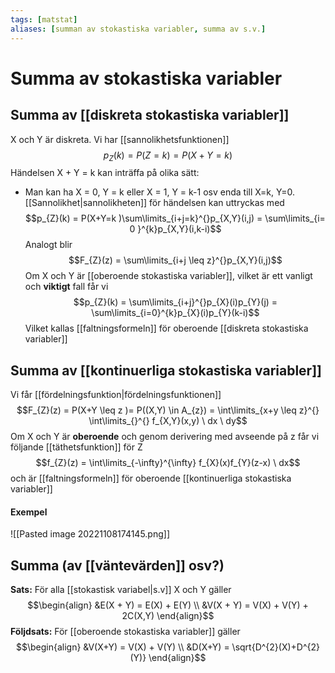 ```yaml
---
tags: [matstat]
aliases: [summan av stokastiska variabler, summa av s.v.]
---
```

# Summa av stokastiska variabler

## Summa av [[diskreta stokastiska variabler]]
X och Y är diskreta. Vi har [[sannolikhetsfunktionen]] $$p_{Z}(k) = P(Z=k)=P(X+Y=k )$$Händelsen X + Y = k kan inträffa på olika sätt:
- Man kan ha X = 0, Y = k eller X = 1, Y = k-1 osv enda till X=k, Y=0. [[Sannolikhet|sannolikheten]] för händelsen kan uttryckas med 
$$p_{Z}(k) = P(X+Y=k )\sum\limits_{i+j=k}^{}p_{X,Y}(i,j) = \sum\limits_{i= 0 }^{k}p_{X,Y}(i,k-i)$$Analogt blir $$F_{Z}(z) = \sum\limits_{i+j \leq z}^{}p_{X,Y}(i,j)$$
Om X och Y är [[oberoende stokastiska variabler]], vilket är ett vanligt och **viktigt** fall får vi $$p_{Z}(k) = \sum\limits_{i+j}^{}p_{X}(i)p_{Y}(j) = \sum\limits_{i=0}^{k}p_{X}(i)p_{Y}(k-i)$$Vilket kallas [[faltningsformeln]] för oberoende [[diskreta stokastiska variabler]]

## Summa av [[kontinuerliga stokastiska variabler]]
Vi får [[fördelningsfunktion|fördelningsfunktionen]] $$F_{Z}(z) = P(X+Y \leq z )= P((X,Y) \in A_{z}) = \int\limits_{x+y \leq z}^{} \int\limits_{}^{} f_{X,Y}(x,y) \ dx \ dy$$
Om X och Y är **oberoende** och genom derivering med avseende på z får vi följande [[täthetsfunktion]] för Z $$f_{Z}(z) = \int\limits_{-\infty}^{\infty} f_{X}(x)f_{Y}(z-x) \ dx$$och är [[faltningsformeln]] för oberoende [[kontinuerliga stokastiska variabler]]

#### Exempel
![[Pasted image 20221108174145.png]]

## Summa (av [[väntevärden]] osv?)

**Sats:** För alla [[stokastisk variabel|s.v]] X och Y gäller
$$\begin{align} &E(X + Y) = E(X) + E(Y) \\ &V(X + Y) = V(X) + V(Y) + 2C(X,Y) \end{align}$$
**Följdsats:** För [[oberoende stokastiska variabler]] gäller $$\begin{align} &V(X+Y) = V(X) + V(Y) \\ &D(X+Y) = \sqrt{D^{2}(X)+D^{2}(Y)} \end{align}$$